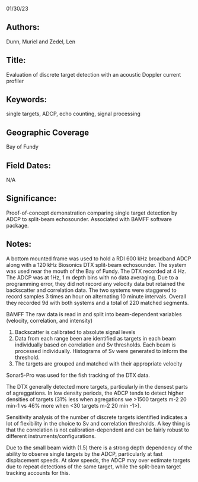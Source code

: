 01/30/23
## Authors:
Dunn, Muriel and Zedel, Len
## Title:
Evaluation of discrete target detection with an acoustic Doppler current profiler
## Keywords:
single targets, ADCP, echo counting, signal processing
## Geographic Coverage
Bay of Fundy
## Field Dates:
N/A
## Significance:
Proof-of-concept demonstration comparing single target detection by ADCP to split-beam echosounder. Associated with BAMFF software package.

## Notes:
A bottom mounted frame was used to hold a RDI 600 kHz broadband ADCP along with a 120 kHz Biosonics DTX split-beam echosounder. The system was used near the mouth of the Bay of Fundy. The DTX recorded at 4 Hz. The ADCP was at 1Hz, 1 m depth bins with no data averaging. Due to a programming error, they did not record any velocity data but retained the backscatter and correlation data. The two systems were staggered to record samples 3 times an hour on alternating 10 minute intervals. Overall they recorded 9d with both systems and a total of 220 matched segments.

BAMFF
The raw data is read in and split into beam-dependent variables (velocity, correlation, and intensity)
1. Backscatter is calibrated to absolute signal levels
2. Data from each range been are identified as targets in each beam individually based on correlation and Sv thresholds. Each beam is processed individually. Histograms of Sv were generated to inform the threshold.
3. The targets are grouped and matched with their appropriate velocity

Sonar5-Pro was used for the fish tracking of the DTX data.

The DTX generally detected more targets, particularly in the densest parts of agreggations. In low density periods, the ADCP tends to detect higher densities of targets (31% less when agregations we >1500 targets m-2 20 min-1 vs 46% more when <30 targets m-2 20 min -1>).

Sensitivity analysis of the number of discrete targets identified indicates a lot of flexibility in the choice to Sv and correlation thresholds. A key thing is that the correlation is not calibration-dependent and can be fairly robust to different instruments/configurations.

Due to the small beam width (1.5) there is a strong depth dependency of the ability to observe single targets by the ADCP, particularly at fast displacement speeds. At slow speeds, the ADCP may over estimate targets due to repeat detections of the same target, while the split-beam target tracking accounts for this.
